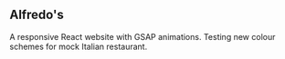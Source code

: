 ## Alfredo's

A responsive React website with GSAP animations. Testing new colour schemes for mock Italian restaurant.